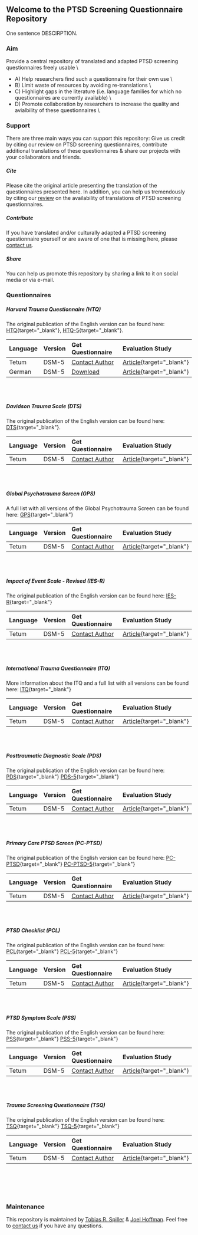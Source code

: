 
## Welcome to the PTSD Screening Questionnaire Repository

One sentence DESCIRPTION.

### Aim
Provide a central repository of translated and adapted PTSD screening questionnaires freely usable \
- A) Help researchers find such a questionnaire for their own use \
- B) Limit waste of resources by avoiding re-translations \
- C) Highlight gaps in the literature (i.e. language families for which no questionnaires are currently available) \
- D) Promote collaboration by researchers to increase the quality and avialbility of these questionnaires \

### Support
There are three main ways you can support this repository: Give us credit by citing our review on PTSD screening questionnaires, contribute additional translations of these questionnaires & share our projects with your collaborators and friends.

##### Cite
Please cite the original article presenting the translation of the questionnaires presented here. In addition, you can help us tremendously by citing our [review](ADD) on the availability of translations of PTSD screening questionnaires. 

##### Contribute
If you have translated and/or culturally adapted a PTSD screening questionnaire yourself or are aware of one that is missing here, please [contact us](mailto:tobias.spiller@yale.edu).

##### Share
You can help us promote this repository by sharing a link to it on social media or via e-mail.


### Questionnaires
##### Harvard Trauma Questionnaire (HTQ)
The original publication of the English version can be found here: [HTQ](https://www.thelancet.com/journals/langlo/article/PIIS2214-109X(14)70196-2/fulltext){target="_blank"}, 
[HTQ-5](https://www.thelancet.com/journals/langlo/article/PIIS2214-109X(14)70196-2/fulltext){target="_blank"}.

| Language | Version | Get Questionnaire | Evaluation Study |
| :--- | :--- | :--- |  :--- |
| Tetum  | DSM-5 | [Contact Author](mailto:d.silove@unsw.edu.au) | [Article](https://www.thelancet.com/journals/langlo/article/PIIS2214-109X(14)70196-2/fulltext){target="_blank"} | 
| German | DSM-5 | [Download](https://osf.io/ewf9h/download) | [Article](https://www.thelancet.com/journals/langlo/article/PIIS2214-109X(14)70196-2/fulltext){target="_blank"} | 

<br />
<br />

##### Davidson Trauma Scale (DTS)
The original publication of the English version can be found here: [DTS](https://www.thelancet.com/journals/langlo/article/PIIS2214-109X(14)70196-2/fulltext){target="_blank"}. 

| Language | Version | Get Questionnaire | Evaluation Study |
| :--- | :--- | :--- |  :--- |
| Tetum  | DSM-5 | [Contact Author](mailto:d.silove@unsw.edu.au) | [Article](https://www.thelancet.com/journals/langlo/article/PIIS2214-109X(14)70196-2/fulltext){target="_blank"} | 

<br />
<br />

##### Global Psychotrauma Screen (GPS)
A full list with all versions of the Global Psychotrauma Screen can be found here: [GPS](https://de.global-psychotrauma.net/gps){target="_blank"} 

| Language | Version | Get Questionnaire | Evaluation Study |
| :--- | :--- | :--- |  :--- |
| Tetum  | DSM-5 | [Contact Author](mailto:d.silove@unsw.edu.au) | [Article](https://www.thelancet.com/journals/langlo/article/PIIS2214-109X(14)70196-2/fulltext){target="_blank"} | 

<br />
<br />

##### Impact of Event Scale - Revised (IES-R)
The original publication of the English version can be found here: [IES-R](https://www.thelancet.com/journals/langlo/article/PIIS2214-109X(14)70196-2/fulltext){target="_blank"}

| Language | Version | Get Questionnaire | Evaluation Study |
| :--- | :--- | :--- |  :--- |
| Tetum  | DSM-5 | [Contact Author](mailto:d.silove@unsw.edu.au) | [Article](https://www.thelancet.com/journals/langlo/article/PIIS2214-109X(14)70196-2/fulltext){target="_blank"} | 

<br />
<br />

##### International Trauma Questionnaire (ITQ)
More information about the ITQ and a full list with all versions can be found here: [ITQ](https://www.traumameasuresglobal.com/itq){target="_blank"} 

| Language | Version | Get Questionnaire | Evaluation Study |
| :--- | :--- | :--- |  :--- |
| Tetum  | DSM-5 | [Contact Author](mailto:d.silove@unsw.edu.au) | [Article](https://www.thelancet.com/journals/langlo/article/PIIS2214-109X(14)70196-2/fulltext){target="_blank"} | 

<br />
<br />

##### Posttraumatic Diagnostic Scale (PDS)
The original publication of the English version can be found here: [PDS](https://www.thelancet.com/journals/langlo/article/PIIS2214-109X(14)70196-2/fulltext){target="_blank"}
[PDS-5](https://www.thelancet.com/journals/langlo/article/PIIS2214-109X(14)70196-2/fulltext){target="_blank"}

| Language | Version | Get Questionnaire | Evaluation Study |
| :--- | :--- | :--- |  :--- |
| Tetum  | DSM-5 | [Contact Author](mailto:d.silove@unsw.edu.au) | [Article](https://www.thelancet.com/journals/langlo/article/PIIS2214-109X(14)70196-2/fulltext){target="_blank"} | 

<br />
<br />

##### Primary Care PTSD Screen (PC-PTSD)
The original publication of the English version can be found here: [PC-PTSD](https://www.thelancet.com/journals/langlo/article/PIIS2214-109X(14)70196-2/fulltext){target="_blank"}
[PC-PTSD-5](https://www.thelancet.com/journals/langlo/article/PIIS2214-109X(14)70196-2/fulltext){target="_blank"}

| Language | Version | Get Questionnaire | Evaluation Study |
| :--- | :--- | :--- |  :--- |
| Tetum  | DSM-5 | [Contact Author](mailto:d.silove@unsw.edu.au) | [Article](https://www.thelancet.com/journals/langlo/article/PIIS2214-109X(14)70196-2/fulltext){target="_blank"} | 

<br />
<br />

##### PTSD Checklist (PCL)
The original publication of the English version can be found here: [PCL](https://www.thelancet.com/journals/langlo/article/PIIS2214-109X(14)70196-2/fulltext){target="_blank"}
[PCL-5](https://www.thelancet.com/journals/langlo/article/PIIS2214-109X(14)70196-2/fulltext){target="_blank"}

| Language | Version | Get Questionnaire | Evaluation Study |
| :--- | :--- | :--- |  :--- |
| Tetum  | DSM-5 | [Contact Author](mailto:d.silove@unsw.edu.au) | [Article](https://www.thelancet.com/journals/langlo/article/PIIS2214-109X(14)70196-2/fulltext){target="_blank"} | 

<br />
<br />

##### PTSD Symptom Scale (PSS)
The original publication of the English version can be found here: [PSS](https://www.thelancet.com/journals/langlo/article/PIIS2214-109X(14)70196-2/fulltext){target="_blank"}
[PSS-5](https://www.thelancet.com/journals/langlo/article/PIIS2214-109X(14)70196-2/fulltext){target="_blank"}

| Language | Version | Get Questionnaire | Evaluation Study |
| :--- | :--- | :--- |  :--- |
| Tetum  | DSM-5 | [Contact Author](mailto:d.silove@unsw.edu.au) | [Article](https://www.thelancet.com/journals/langlo/article/PIIS2214-109X(14)70196-2/fulltext){target="_blank"} | 

<br />
<br />

##### Trauma Screening Questionnaire (TSQ)
The original publication of the English version can be found here: [TSQ](https://www.thelancet.com/journals/langlo/article/PIIS2214-109X(14)70196-2/fulltext){target="_blank"}
[TSQ-5](https://www.thelancet.com/journals/langlo/article/PIIS2214-109X(14)70196-2/fulltext){target="_blank"}

| Language | Version | Get Questionnaire | Evaluation Study |
| :--- | :--- | :--- |  :--- |
| Tetum  | DSM-5 | [Contact Author](mailto:d.silove@unsw.edu.au) | [Article](https://www.thelancet.com/journals/langlo/article/PIIS2214-109X(14)70196-2/fulltext){target="_blank"} | 

<br />
<br />
<br />
<br />

### Maintenance
This repository is maintained by [Tobias R. Spiller](https://www.ptsdstresslab.org/lab-members) & [Joel Hoffman](https://www.rtrp-research.com/joel-hoffman). Feel free to [contact us](mailto:tobias.spiller@yale.edu) if you have any questions.
